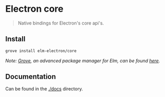 # Electron core

> Native bindings for Electron's core api's.


## Install

```sh
grove install elm-electron/core
```

_Note: [Grove](https://github.com/panosoft/elm-grove), an advanced package manager for Elm, can be found [here](https://github.com/panosoft/elm-grove)._


## Documentation

Can be found in the [./docs](./tree/master/docs) directory.
